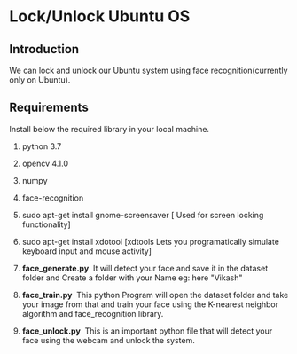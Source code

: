 # Lock/Unlock Ubuntu OS 

## Introduction
We can lock and unlock our Ubuntu system using face recognition(currently only on Ubuntu). 


## Requirements

Install below the required library in your local machine.

1) python 3.7
2) opencv 4.1.0
3) numpy 
4) face-recognition
5) sudo apt-get install gnome-screensaver  [ Used for screen locking functionality]
6) sudo apt-get install xdotool            [xdtools Lets you programatically simulate keyboard input and mouse activity]

1) **face_generate.py**
 It will detect your face and save it in the dataset folder and Create a folder with your Name eg: here "Vikash"
 
2) **face_train.py**
 This python Program will open the dataset folder and take your image from that and train your face using the K-nearest neighbor algorithm and face_recognition library.
 
3) **face_unlock.py**
 This is an important python file that will detect your face using the webcam and unlock the system.

